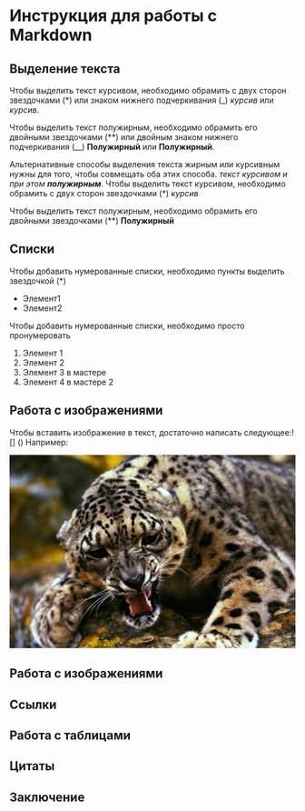 # Инструкция для работы с Markdown

## Выделение текста

Чтобы выделить текст курсивом, необходимо обрамить с двух сторон звездочками (*) или знаком нижнего подчеркивания (_) *курсив* или _курсив_.

Чтобы выделить текст полужирным, необходимо обрамить его двойными звездочками (**) или двойным знаком нижнего подчеркивания (__) **Полужирный** или __Полужирный__.

Альтернативные способы выделения текста жирным или курсивным нужны для того, чтобы совмещать оба этих способа. _текст курсивом и при этом **полужирным**_.
Чтобы выделить текст курсивом, необходимо обрамить с двух сторон звездочками (*) *курсив*

Чтобы выделить текст полужирным, необходимо обрамить его двойными звездочками (**) **Полужирный**

## Списки

Чтобы добавить нумерованные списки, необходимо пункты выделить звездочкой (*)
* Элемент1
* Элемент2

Чтобы добавить нумерованные списки, необходимо просто пронумеровать

1. Элемент 1
2. Элемент 2
3. Элемент 3 в мастере
4. Элемент 4 в мастере 2

## Работа с изображениями

Чтобы вставить изображение в текст, достаточно написать следующее:! [] ()
Например:

![Рысь](Sepik.jpg)


## Работа с изображениями

## Ссылки

## Работа с таблицами

## Цитаты

## Заключение

